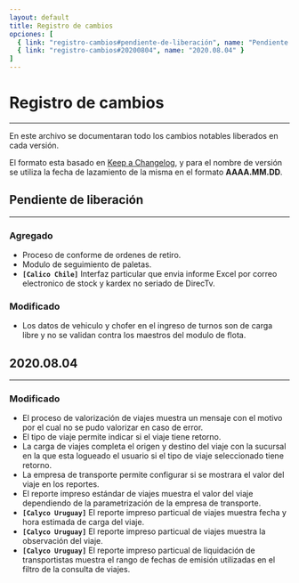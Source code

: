 ```yaml
---
layout: default
title: Registro de cambios
opciones: [
  { link: "registro-cambios#pendiente-de-liberación", name: "Pendiente de liberación" },
  { link: "registro-cambios#20200804", name: "2020.08.04" }
]
---
```

# Registro de cambios
---
En este archivo se documentaran todo los cambios notables liberados en cada versión.

El formato esta basado en [Keep a Changelog](https://keepachangelog.com/es-ES/1.0.0/), y para el nombre de versión se utiliza la fecha de lazamiento de la misma en el formato **AAAA.MM.DD**.

## Pendiente de liberación
---
### Agregado
- Proceso de conforme de ordenes de retiro.
- Modulo de seguimiento de paletas.
- **`[Calico Chile]`** Interfaz particular que envia informe Excel por correo electronico de stock y kardex no seriado de DirecTv.

### Modificado
- Los datos de vehiculo y chofer en el ingreso de turnos son de carga libre y no se validan contra los maestros del modulo de flota.

## 2020.08.04
---
### Modificado
- El proceso de valorización de viajes muestra un mensaje con el motivo por el cual no se pudo valorizar en caso de error.
- El tipo de viaje permite indicar si el viaje tiene retorno.
- La carga de viajes completa el origen y destino del viaje con la sucursal en la que esta logueado el usuario si el tipo de viaje seleccionado tiene retorno.
- La empresa de transporte permite configurar si se mostrara el valor del viaje en los reportes.
- El reporte impreso estándar de viajes muestra el valor del viaje dependiendo de la parametrización de la empresa de transporte.
- **`[Calyco Uruguay]`** El reporte impreso particual de viajes muestra fecha y hora estimada de carga del viaje.
- **`[Calyco Uruguay]`** El reporte impreso particual de viajes muestra la observación del viaje.
- **`[Calyco Uruguay]`** El reporte impreso particual de liquidación de transportistas muestra el rango de fechas de emisión utilizadas en el filtro de la consulta de viajes.